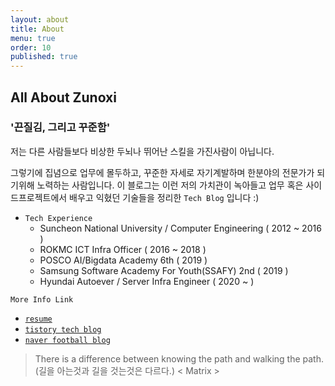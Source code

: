 ```yaml
---
layout: about
title: About
menu: true
order: 10
published: true
---
```


## All About Zunoxi

### '끈질김, 그리고 꾸준함' 

저는 다른 사람들보다 비상한 두뇌나 뛰어난 스킬을 가진사람이 아닙니다. 

그렇기에 집념으로 업무에 몰두하고, 꾸준한 자세로 자기계발하며 한분야의 전문가가 되기위해 노력하는 사람입니다. 이 블로그는 이런 저의 가치관이 녹아들고 업무 혹은 사이드프로젝트에서 배우고 익혔던 기술들을 정리한 `Tech Blog` 입니다 :)


- `Tech Experience`
	- Suncheon National University / Computer Engineering ( 2012 ~ 2016 )
    - ROKMC ICT Infra Officer ( 2016 ~ 2018 )
    - POSCO AI/Bigdata Academy 6th ( 2019 )
	- Samsung Software Academy For Youth(SSAFY) 2nd ( 2019 )
    - Hyundai Autoever / Server Infra Engineer ( 2020 ~ )
    
`More Info Link`
- [`resume`](http://zunoxi.ddns.net/main.html)
- [`tistory tech blog`](https://zunoxi.tistory.com/)
- [`naver football blog`](https://blog.naver.com/cross9308)


>There is a difference between knowing the path and walking the path. 
(길을 아는것과 길을 것는것은 다르다.) < Matrix >
